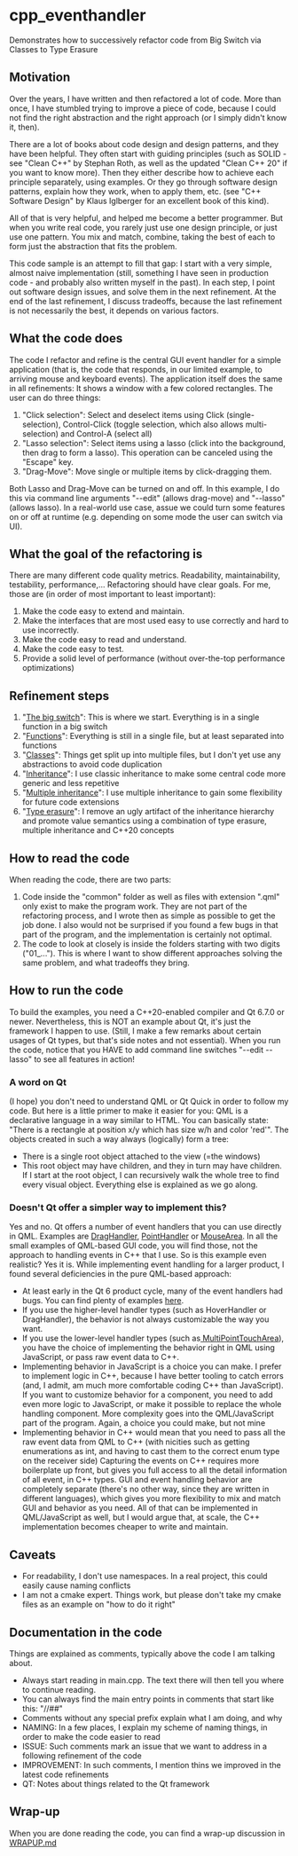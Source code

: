 # cpp_eventhandler
Demonstrates how to successively refactor code from Big Switch via Classes to Type Erasure
## Motivation
Over the years, I have written and then refactored a lot of code. More than once, I have stumbled trying to improve a piece of code, because I could not find the right abstraction and the right approach (or I simply didn't know it, then).

There are a lot of books about code design and design patterns, and they have been helpful. They often start with guiding principles (such as SOLID - see "Clean C++" by Stephan Roth, as well as the updated "Clean C++ 20" if you want to know more). Then they either describe how to achieve each principle separately, using examples. Or they go through software design patterns, explain how they work, when to apply them, etc. (see "C++ Software Design" by Klaus Iglberger for an excellent book of this kind).

All of that is very helpful, and helped me become a better programmer. But when you write real code, you rarely just use one design principle, or just use one pattern. You mix and match, combine, taking the best of each to form just the abstraction that fits the problem.

This code sample is an attempt to fill that gap: I start with a very simple, almost naive implementation (still, something I have seen in production code - and probably also written myself in the past). In each step, I point out software design issues, and solve them in the next refinement. At the end of the last refinement, I discuss tradeoffs, because the last refinement is not necessarily
 the best, it depends on various factors.
## What the code does
The code I refactor and refine is the central GUI event handler for a simple application (that is, the code that responds, in our limited example, to arriving mouse and keyboard events). The application itself does the same in all refinements: It shows a window with a few colored rectangles. The user can do three things:
 1) "Click selection": Select and deselect items using Click (single-selection), Control-Click (toggle selection, which also allows multi-selection) and Control-A (select all)
 2) "Lasso selection": Select items using a lasso (click into the background, then drag to form a lasso). This operation can be canceled using the "Escape" key.
 3) "Drag-Move": Move single or multiple items by click-dragging them.

Both Lasso and Drag-Move can be turned on and off. In this example, I do this via command line arguments "--edit" (allows drag-move) and "--lasso" (allows lasso). In a real-world use case, assue we could turn some features on or off at runtime (e.g. depending on some mode the user can switch via UI).
## What the goal of the refactoring is
There are many different code quality metrics. Readability, maintainability, testability, performance,...
Refactoring should have clear goals. For me, those are (in order of most important to least important):
1. Make the code easy to extend and maintain.
2. Make the interfaces that are most used easy to use correctly and hard to use incorrectly.
3. Make the code easy to read and understand.
4. Make the code easy to test.
5. Provide a solid level of performance (without over-the-top performance optimizations)

## Refinement steps
1. "[The big switch](01_bigSwitch/BIGSWITCH.md)": This is where we start. Everything is in a single function in a big switch
2. "[Functions](02_functions/FUNCTIONS.md)": Everything is still in a single file, but at least separated into functions
3. "[Classes](03_classes/CLASSES.md)": Things get split up into multiple files, but I don't yet use any abstractions to avoid code duplication
4. "[Inheritance](04_inheritance/INHERITANCE.md)": I use classic inheritance to make some central code more generic and less repetitive
5. "[Multiple inheritance](05_multiinheritance/MULTIINHERITANCE.md)": I use multiple inheritance to gain some flexibility for future code extensions
6. "[Type erasure](06_typeerasure/TYPEERASURE.md)": I remove an ugly artifact of the inheritance hierarchy and promote value semantics using a combination of type erasure, multiple inheritance and C++20 concepts
## How to read the code
When reading the code, there are two parts:
1) Code inside the "common" folder as well as files with extension ".qml" only exist to make the program work. They are not part of the refactoring process, and I wrote then as simple as possible to get the job done. I also would not be surprised if you found a few bugs in that part of the program, and the implementation is certainly not optimal.  
2) The code to look at closely is inside the folders starting with two digits ("01_..."). This is where I want to show different approaches solving the same problem, and what tradeoffs they bring.
## How to run the code
To build the examples, you need a C++20-enabled compiler and Qt 6.7.0 or newer. Nevertheless, this is NOT an example about Qt, it's just the framework I happen to use. (Still, I make a few remarks about certain usages of Qt types, but that's side notes and not essential).
When you run the code, notice that you HAVE to add command line switches "--edit --lasso" to see all features in action!
### A word on Qt
(I hope) you don't need to understand QML or Qt Quick in order to follow my code. But here is a little primer to make it easier for you:
QML is a declarative language in a way similar to HTML. You can basically state: "There is a rectangle at position x/y which has size w/h and color 'red'". The objects created in such a way always (logically) form a tree:
- There is a single root object attached to the view (=the windows)
- This root object may have children, and they in turn may have children.
 If I start at the root object, I can recursively walk the whole tree to find every visual object.
Everything else is explained as we go along.
### Doesn't Qt offer a simpler way to implement this?
Yes and no.
Qt offers a number of event handlers that you can use directly in QML. Examples are [DragHandler]([url](https://doc.qt.io/qt-6/qml-qtquick-draghandler.html)), [PointHandler]([url](https://doc.qt.io/qt-6/qml-qtquick-pointhandler.html)) or [MouseArea]([url](https://doc.qt.io/qt-6/qml-qtquick-mousearea.html)). In all the small examples of QML-based GUI code, you will find those, not the approach to handling events in C++ that I use.
So is this example even realistic?
Yes it is. While implementing event handling for a larger product, I found several deficiencies in the pure QML-based approach:
- At least early in the Qt 6 product cycle, many of the event handlers had bugs. You can find plenty of examples [here]([url](https://bugreports.qt.io/issues/?jql=component%20%3D%20%22Quick%3A%20Mouse%20Touch%20and%20Tablet%20input%22)).
- If you use the higher-level handler types (such as HoverHandler or DragHandler), the behavior is not always customizable the way you want.
- If you use the lower-level handler types (such as[ MultiPointTouchArea]([url](https://doc.qt.io/qt-6/qml-qtquick-multipointtoucharea.html))), you have the choice of implementing the behavior right in QML using JavaScript, or pass raw event data to C++.
- Implementing behavior in JavaScript is a choice you can make. I prefer to implement logic in C++, because I have better tooling to catch errors (and, I admit, am much more comfortable coding C++ than JavaScript). If you want to customize behavior for a component, you need to add even more logic to JavaScript, or make it possible to replace the whole handling component. More complexity goes into the QML/JavaScript part of the program. Again, a choice you could make, but not mine
- Implementing behavior in C++ would mean that you need to pass all the raw event data from QML to C++ (with nicities such as getting enumerations as int, and having to cast them to the correct enum type on the receiver side)
Capturing the events on C++ requires more boilerplate up front, but gives you full access to all the detail information of all event, in C++ types. GUI and event handling behavior are completely separate (there's no other way, since they are written in different languages), which gives you more flexibility to mix and match GUI and behavior as you need. All of that can be implemented in QML/JavaScript as well, but I would argue that, at scale, the C++ implementation becomes cheaper to write and maintain.
## Caveats
- For readability, I don't use namespaces. In a real project, this could easily cause naming conflicts
- I am not a cmake expert. Things work, but please don't take my cmake files as an example on "how to do it right"
## Documentation in the code
Things are explained as comments, typically above the code I am talking about.
- Always start reading in main.cpp. The text there will then tell you where to continue reading.
- You can always find the main entry points in comments that start like this: "//##"
- Comments without any special prefix explain what I am doing, and why
- NAMING: In a few places, I explain my scheme of naming things, in order to make the code easier to read
- ISSUE: Such comments mark an issue that we want to address in a following refinement of the code
- IMPROVEMENT: In such comments, I mention thins we improved in the latest code refinements
- QT: Notes about things related to the Qt framework
## Wrap-up
When you are done reading the code, you can find a wrap-up discussion in [WRAPUP.md](WRAPUP.md)
